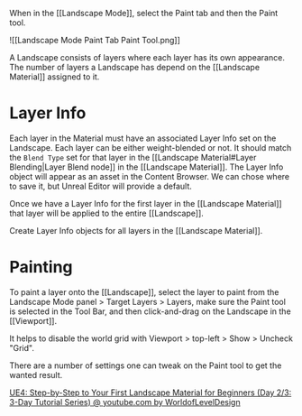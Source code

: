 When in the [[Landscape Mode]], select the Paint tab and then the Paint tool.

![[Landscape Mode Paint Tab Paint Tool.png]]


A Landscape consists of layers where each layer has its own appearance.
The number of layers a Landscape has depend on the [[Landscape Material]] assigned to it.

# Layer Info
Each layer in the Material must have an associated Layer Info set on the Landscape.
Each layer can be either weight-blended or not.
It should match the `Blend Type` set for that layer in the [[Landscape Material#Layer Blending|Layer Blend node]] in the [[Landscape Material]].
The Layer Info object will appear as an asset in the Content Browser.
We can chose where to save it, but Unreal Editor will provide a default.

Once we have a Layer Info for the first layer in the [[Landscape Material]] that layer will be applied to the entire [[Landscape]].

Create Layer Info objects for all layers in the [[Landscape Material]].

# Painting
To paint a layer onto the [[Landscape]], select the layer to paint from the Landscape Mode panel > Target Layers > Layers, make sure the Paint tool is selected in the Tool Bar, and then click-and-drag on the Landscape in the [[Viewport]].

It helps to disable the world grid with Viewport > top-left > Show > Uncheck "Grid".

There are a number of settings one can tweak on the Paint tool to get the wanted result.




[UE4: Step-by-Step to Your First Landscape Material for Beginners (Day 2/3: 3-Day Tutorial Series) @ youtube.com by WorldofLevelDesign](https://www.youtube.com/watch?v=cWOlIvq0Etg)

